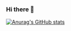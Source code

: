 ### Hi there 👋

[![Anurag's GitHub stats](https://github-readme-stats.vercel.app/api?username=GianMariaRicciolini&title_color=cobalt)](https://github.com/anuraghazra/github-readme-stats)


